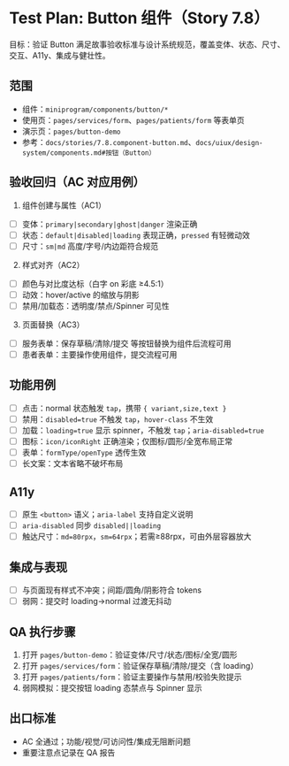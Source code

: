 # Test Plan: Button 组件（Story 7.8）

目标：验证 Button 满足故事验收标准与设计系统规范，覆盖变体、状态、尺寸、交互、A11y、集成与健壮性。

## 范围
- 组件：`miniprogram/components/button/*`
- 使用页：`pages/services/form`、`pages/patients/form` 等表单页
- 演示页：`pages/button-demo`
- 参考：`docs/stories/7.8.component-button.md`、`docs/uiux/design-system/components.md#按钮（Button）`

## 验收回归（AC 对应用例）
1) 组件创建与属性（AC1）
- [ ] 变体：`primary|secondary|ghost|danger` 渲染正确
- [ ] 状态：`default|disabled|loading` 表现正确，`pressed` 有轻微动效
- [ ] 尺寸：`sm|md` 高度/字号/内边距符合规范

2) 样式对齐（AC2）
- [ ] 颜色与对比度达标（白字 on 彩底 ≥4.5:1）
- [ ] 动效：hover/active 的缩放与阴影
- [ ] 禁用/加载态：透明度/禁点/Spinner 可见性

3) 页面替换（AC3）
- [ ] 服务表单：保存草稿/清除/提交 等按钮替换为组件后流程可用
- [ ] 患者表单：主要操作使用组件，提交流程可用

## 功能用例
- [ ] 点击：normal 状态触发 `tap`，携带 `{ variant,size,text }`
- [ ] 禁用：`disabled=true` 不触发 `tap`，`hover-class` 不生效
- [ ] 加载：`loading=true` 显示 spinner，不触发 `tap`；`aria-disabled=true`
- [ ] 图标：`icon/iconRight` 正确渲染；仅图标/圆形/全宽布局正常
- [ ] 表单：`formType/openType` 透传生效
- [ ] 长文案：文本省略不破坏布局

## A11y
- [ ] 原生 `<button>` 语义；`aria-label` 支持自定义说明
- [ ] `aria-disabled` 同步 `disabled||loading`
- [ ] 触达尺寸：`md=80rpx`，`sm=64rpx`；若需≥88rpx，可由外层容器放大

## 集成与表现
- [ ] 与页面现有样式不冲突；间距/圆角/阴影符合 tokens
- [ ] 弱网：提交时 loading→normal 过渡无抖动

## QA 执行步骤
1. 打开 `pages/button-demo`：验证变体/尺寸/状态/图标/全宽/圆形
2. 打开 `pages/services/form`：验证保存草稿/清除/提交（含 loading）
3. 打开 `pages/patients/form`：验证主要操作与禁用/校验失败提示
4. 弱网模拟：提交按钮 loading 态禁点与 Spinner 显示

## 出口标准
- AC 全通过；功能/视觉/可访问性/集成无阻断问题
- 重要注意点记录在 QA 报告

